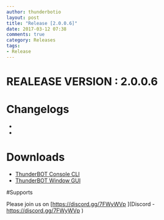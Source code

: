 ```yaml
---
author: thunderbotio
layout: post
title: "Release [2.0.0.6]"
date: 2017-03-12 07:38
comments: true
category: Releases
tags:
- Release
---
```


# REALEASE VERSION : 2.0.0.6

# Changelogs
- 
- 

# Downloads
- [ThunderBOT Console CLI](/releases/2.0.0.6/ThunderBOT.CLI.zip)
- [ThunderBOT Window GUI](/releases/2.0.0.6/ThunderBOT.Win.zip)


#Supports

Please join us on [https://discord.gg/7FWyWVp ](Discord - https://discord.gg/7FWyWVp )
